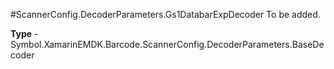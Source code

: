 #ScannerConfig.DecoderParameters.Gs1DatabarExpDecoder
To be added.

**Type** - Symbol.XamarinEMDK.Barcode.ScannerConfig.DecoderParameters.BaseDecoder



